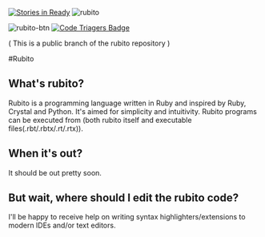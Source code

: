 [![Stories in Ready](https://badge.waffle.io/aolko/rubito.png?label=ready&title=Ready)](https://waffle.io/aolko/rubito)
![rubito](http://i.imgur.com/nYEaCQ2.png)

![rubito-btn](http://i.imgur.com/datZpRJ.png) [![Code Triagers Badge](https://www.codetriage.com/aolko/rubito-public/badges/users.svg)](https://www.codetriage.com/aolko/rubito-public)

( This is a public branch of the rubito repository )

#Rubito

## What's rubito?

Rubito is a programming language written in Ruby and inspired by Ruby, Crystal and Python. It's aimed for simplicity and intuitivity. Rubito programs can be executed from (both rubito itself and executable files(.rbt/.rbtx/.rt/.rtx)).

## When it's out?

It should be out pretty soon.

## But wait, where should I edit the rubito code?

I'll be happy to receive help on writing syntax highlighters/extensions to modern IDEs and/or text editors.

